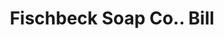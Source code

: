 ---
doi: 10.7916/D8SF476R
date_other: '1910'
date_other_textual: 1910-1919
form: printed ephemera
genre:
- Invoices
name:
- Fischbeck Soap Co.
object_in_context_url: https://biggert.cul.columbia.edu/items/view/ave_biggert_00029
subject_hierarchical_geographic:
- San Francisco, California, United States
subject_name:
- Fischbeck Soap Co.
title: Fischbeck Soap Co.. Bill
sort_title: Fischbeck Soap Co.. Bill
call_number: ave_biggert_00029
coordinates:
- 37.78333333333333,-122.41666666666667
pid: ave_biggert_00029
identifiers: ave_biggert_00029
thumbnail: https://derivativo-3.library.columbia.edu/iiif/2/ldpd:343004/full/!256,256/0/native.jpg
permalink: "/items/ave_biggert_00029/"
layout: iiif-image-page
---